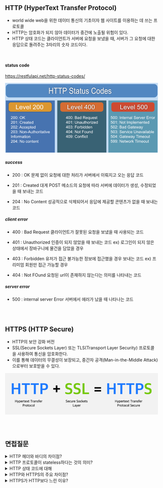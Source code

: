 ## HTTP (HyperText Transfer Protocol)

- world wide web을 위한 데이터 통신의 기초이자 웹 사이트를 이용하는 데 쓰는 프로토콜
- HTTP는 암호화가 되지 않아 데이터가 중간에 노출될 위험이 있다.
- HTTP 상태 코드는 클라이언트가 서버에 요청을 보냈을 때, 서버가 그 요청에 대한 응답으로 돌려주는 3자리의 숫자 코드이다.

<br>

#### status code

https://restfulapi.net/http-status-codes/

![Alt text](img/image-5.png)

##### success

- 200 : OK
  문제 없이 요청에 대한 처리가 서버에서 이뤄지고 오는 응답 코드

- 201 : Created
  대게 POST 메소드의 요청에 따라 서버에 데이터가 생성, 수정되었을 때 보내는 코드

- 204 : No Content
  성공적으로 삭제되어서 응답에 제공할 콘텐츠가 없을 때 보내는 코드

##### client error

- 400 : Bad Request
  클라이언트가 잘못된 요청을 보냈을 때 사용되는 코드

- 401 : Unauthorized
  인증이 되지 않았을 때 보내는 코드
  ex) 로그인이 되지 않은 상태에서 장바구니에 물건을 담았을 경우

- 403 : Forbidden
  유저가 접근 불가능한 정보에 접근했을 경우 보내는 코드
  ex) 프리미엄 회원만 접근 가능할 경우

- 404 : Not FOund
  요청된 url이 존재하지 않는다는 의미를 나타내는 코드

##### server error

- 500 : internal server Error
  서버에서 에러가 났을 때 나타나는 코드

<br>
<br>

## HTTPS (HTTP Secure)

- HTTP의 보안 강화 버전
- SSL(Secure Sockets Layer) 또는 TLS(Transport Layer Security) 프로토콜을 사용하여 통신을 암호화한다.
- 이를 통해 데이터의 무결성이 보장되고, 중간자 공격(Man-in-the-Middle Attack)으로부터 보호받을 수 있다.

![Alt text](img/image.png)

<br>
<br>

## 면접질문

<details>
<summary>HTTP 헤더와 바디의 차이점?</summary>
<div markdown="1">

HTTP 헤더는 요청과 응답의 메타데이터를 포함하며, 데이터의 본문을 설명합니다.
반면에 HTTP 바디는 실제로 전송되는 데이터 자체를 담고 있습니다.

</div>
</details>

<details>
<summary>HTTP 프로토콜이 stateless하다는 것의 의미?</summary>
<div markdown="1">

각 요청이 독립적이라는 뜻입니다.
즉, 이전 요청에 대한 정보가 현재의 요청에 영향을 미치지 않습니다.

</div>
</details>

<details>
<summary>HTTP 상태 코드에 대해</summary>
<div markdown="1">

HTTP 상태 코드는 서버가 클라이언트의 요청을 어떻게 처리했는지를 나타내는 3자리 숫자입니다.
예를 들어 200은 성공적으로 처리했음을 의미하고, 404는 요청한 페이지를 찾을 수 없음을, 500은 서버 내부 오류가 발생했음을 나타냅니다.

</div>
</details>

<details>
<summary>HTTP와 HTTPS의 주요 차이점?</summary>
<div markdown="1">

HTTP는 암호화가 되지 않은 반면, HTTPS는 SSL/TLS를 통해 데이터 통신을 암호화하여 보안을 강화한 것이 가장 큰 차이점입니다.
이로 인해 HTTPS는 데이터의 무결성을 보장하고 중간자 공격으로부터 보호할 수 있습니다.

</div>
</details>

<details>
<summary>HTTPS가 HTTP보다 느린 이유?</summary>
<div markdown="1">

HTTPS는 SSL/TLS를 통해 데이터를 암호화하고 복호화하는 과정이 필요하므로 시간이 더 소요됩니다.

</div>
</details>
